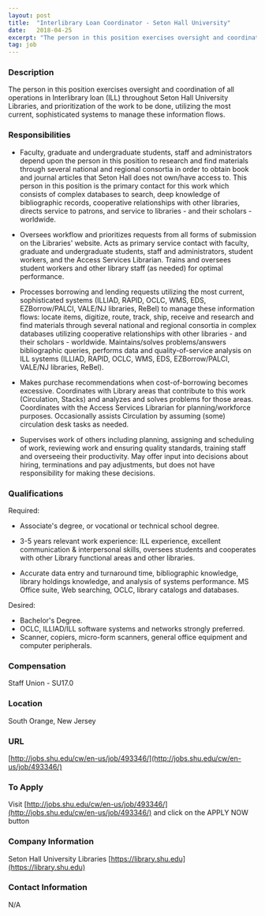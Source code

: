 ```yaml
---
layout: post
title:  "Interlibrary Loan Coordinator - Seton Hall University"
date:   2018-04-25
excerpt: "The person in this position exercises oversight and coordination of all operations in Interlibrary loan (ILL) throughout Seton Hall University Libraries, and prioritization of the work to be done, utilizing the most current, sophisticated systems to manage these information flows."
tag: job
---
```


### Description   

The person in this position exercises oversight and coordination of all operations in Interlibrary loan (ILL) throughout Seton Hall University Libraries, and prioritization of the work to be done, utilizing the most current, sophisticated systems to manage these information flows.


### Responsibilities   


- Faculty, graduate and undergraduate students, staff and administrators depend upon the person in this position to research and find materials through several national and regional consortia in order to obtain book and journal articles that Seton Hall does not own/have access to. This person in this position is the primary contact for this work which consists of complex databases to search, deep knowledge of bibliographic records, cooperative relationships with other libraries, directs service to patrons, and service to libraries - and their scholars - worldwide.

- Oversees workflow and prioritizes requests from all forms of submission on the Libraries' website. Acts as primary service contact with faculty, graduate and undergraduate students, staff and administrators, student workers, and the Access Services Librarian. Trains and oversees student workers and other library staff (as needed) for optimal performance.

- Processes borrowing and lending requests utilizing the most current, sophisticated systems (ILLIAD, RAPID, OCLC, WMS, EDS, EZBorrow/PALCI, VALE/NJ libraries, ReBel) to manage these information flows: locate items, digitize, route, track, ship, receive and research and find materials through several national and regional consortia in complex databases utilizing cooperative relationships with other libraries - and their scholars - worldwide. Maintains/solves problems/answers bibliographic queries, performs data and quality-of-service analysis on ILL systems (ILLIAD, RAPID, OCLC, WMS, EDS, EZBorrow/PALCI, VALE/NJ libraries, ReBel).

- Makes purchase recommendations when cost-of-borrowing becomes excessive. Coordinates with Library areas that contribute to this work (Circulation, Stacks) and analyzes and solves problems for those areas. Coordinates with the Access Services Librarian for planning/workforce purposes. Occasionally assists Circulation by assuming (some) circulation desk tasks as needed.

- Supervises work of others including planning, assigning and scheduling of work, reviewing work and ensuring quality standards, training staff and overseeing their productivity. May offer input into decisions about hiring, terminations and pay adjustments, but does not have responsibility for making these decisions.



### Qualifications   

Required: 
- Associate's degree, or vocational or technical school degree.

- 3-5 years relevant work experience: ILL experience, excellent communication & interpersonal skills, oversees students and cooperates with other Library functional areas and other libraries.

- Accurate data entry and turnaround time, bibliographic knowledge, library holdings knowledge, and analysis of systems performance. MS Office suite, Web searching, OCLC, library catalogs and databases.

Desired: 
- Bachelor's Degree.
- OCLC, ILLIAD/ILL software systems and networks strongly preferred. 
- Scanner, copiers, micro-form scanners, general office equipment and computer peripherals.


### Compensation   

Staff Union - SU17.0


### Location   

South Orange, New Jersey


### URL   

[http://jobs.shu.edu/cw/en-us/job/493346/](http://jobs.shu.edu/cw/en-us/job/493346/)

### To Apply   

Visit [http://jobs.shu.edu/cw/en-us/job/493346/](http://jobs.shu.edu/cw/en-us/job/493346/) and click on the APPLY NOW button


### Company Information   

Seton Hall University Libraries [https://library.shu.edu](https://library.shu.edu)


### Contact Information   

N/A

